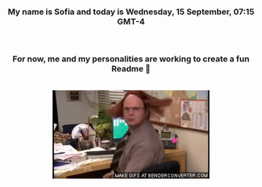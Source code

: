 


<div align="center">
<h3 >My name is Sofia and today is Wednesday, 15 September, 07:15 GMT-4</h3><br>
<h3 >For now, me and my personalities are working to create a fun Readme 👋
</h3><br>
<img src='img/dwight.gif' alt='working...'/>
</div>
